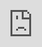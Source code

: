 <html> <head> <meta name="viewport" content="width=device-width, initial-scale=1.0, maximum-scale=1.0, user-scalable=0"> <title>Beta Waitlist Survey</title> <style type="text/css"> html{ margin: 0; height: 100%; overflow: hidden; } iframe{ position: absolute; left:0; right:0; bottom:0; top:0; border:0; } </style> </head> <body> <iframe id="typeform-full" width="100%" height="100%" frameborder="0" allow="camera; microphone; autoplay; encrypted-media;" src="https://form.typeform.com/to/F7nDSnbP"></iframe> <script type="text/javascript" src="https://embed.typeform.com/embed.js"></script> </body> </html>
